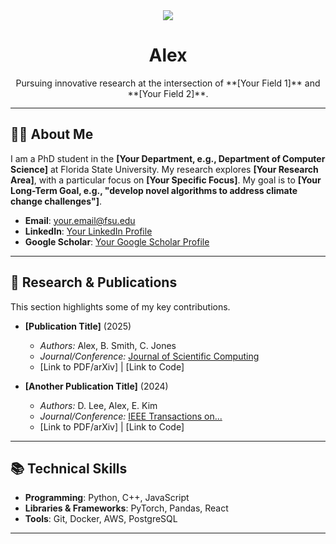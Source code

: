 <div align="center">
  <img src="https://img.shields.io/badge/PhD_Student-Florida_State_University-blue.svg?style=flat" />
  <h1>Alex</h1>
  <p>Pursuing innovative research at the intersection of **[Your Field 1]** and **[Your Field 2]**.</p>
</div>

---

## 👨‍💻 About Me

I am a PhD student in the **[Your Department, e.g., Department of Computer Science]** at Florida State University. My research explores **[Your Research Area]**, with a particular focus on **[Your Specific Focus]**. My goal is to **[Your Long-Term Goal, e.g., "develop novel algorithms to address climate change challenges"]**.

* **Email**: [your.email@fsu.edu](mailto:your.email@fsu.edu)
* **LinkedIn**: [Your LinkedIn Profile](https://linkedin.com/in/yourprofile)
* **Google Scholar**: [Your Google Scholar Profile](https://scholar.google.com/citations?user=yourid)

---

## 🔬 Research & Publications

This section highlights some of my key contributions.

* **[Publication Title]** (2025)
    * *Authors:* Alex, B. Smith, C. Jones
    * *Journal/Conference:* [Journal of Scientific Computing](https://www.example.com)
    * [Link to PDF/arXiv] | [Link to Code]

* **[Another Publication Title]** (2024)
    * *Authors:* D. Lee, Alex, E. Kim
    * *Journal/Conference:* [IEEE Transactions on...](https://www.example.com)
    * [Link to PDF/arXiv] | [Link to Code]

---

## 📚 Technical Skills

-   **Programming**: Python, C++, JavaScript
-   **Libraries & Frameworks**: PyTorch, Pandas, React
-   **Tools**: Git, Docker, AWS, PostgreSQL

---
